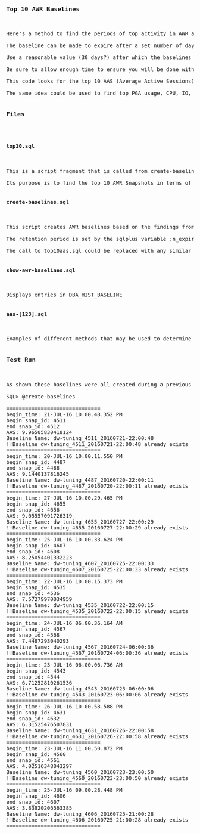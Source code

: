 
<pre>

<h3>Top 10 AWR Baselines</h3>

Here's a method to find the periods of top activity in AWR and create a baseline for the top 10 periods.

The baseline can be made to expire after a set number of days so that you can just set them and forget them.

Use a reasonable value (30 days?) after which the baselines will just expire.

Be sure to allow enough time to ensure you will be done with them.

This code looks for the top 10 AAS (Average Active Sessions) periods and creates a baseline for each.

The same idea could be used to find top PGA usage, CPU, IO, etc.

<h3>Files</h3>

<h4>top10.sql</h4>

This is a script fragment that is called from create-baselines.sql.

Its purpose is to find the top 10 AWR Snapshots in terms of maximum AAS (Average Active Sessions)

<h4>create-baselines.sql</h4>

This script creates AWR baselines based on the findings from top10aas.sql.

The retention period is set by the sqlplus variable :n_expire_days, and is currently set to 1 day

The call to top10aas.sql could be replaced with any similar SQL fragment that finds the top N snap_id's based on PGA usage, IO, etc.

<h4>show-awr-baselines.sql</h4>

Displays entries in DBA_HIST_BASELINE

<h4>aas-[123].sql</h4>

Examples of different methods that may be used to determine the top 10 AWR snapshots to examine.

<h3>Test Run</h3>

As shown these baselines were all created during a previous execution of the script

SQL> @create-baselines

==============================
begin_time: 21-JUL-16 10.00.48.352 PM
begin snap_id: 4511
end snap_id: 4512
AAS: 9.96505830418124
Baseline Name: dw-tuning_4511_20160721-22:00:48
!!Baseline dw-tuning_4511_20160721-22:00:48 already exists
==============================
begin_time: 20-JUL-16 10.00.11.550 PM
begin snap_id: 4487
end snap_id: 4488
AAS: 9.1440137816245
Baseline Name: dw-tuning_4487_20160720-22:00:11
!!Baseline dw-tuning_4487_20160720-22:00:11 already exists
==============================
begin_time: 27-JUL-16 10.00.29.465 PM
begin snap_id: 4655
end snap_id: 4656
AAS: 9.05557091726319
Baseline Name: dw-tuning_4655_20160727-22:00:29
!!Baseline dw-tuning_4655_20160727-22:00:29 already exists
==============================
begin_time: 25-JUL-16 10.00.33.624 PM
begin snap_id: 4607
end snap_id: 4608
AAS: 8.25054401332223
Baseline Name: dw-tuning_4607_20160725-22:00:33
!!Baseline dw-tuning_4607_20160725-22:00:33 already exists
==============================
begin_time: 22-JUL-16 10.00.15.373 PM
begin snap_id: 4535
end snap_id: 4536
AAS: 7.57279970034959
Baseline Name: dw-tuning_4535_20160722-22:00:15
!!Baseline dw-tuning_4535_20160722-22:00:15 already exists
==============================
begin_time: 24-JUL-16 06.00.36.164 AM
begin snap_id: 4567
end snap_id: 4568
AAS: 7.4487293040293
Baseline Name: dw-tuning_4567_20160724-06:00:36
!!Baseline dw-tuning_4567_20160724-06:00:36 already exists
==============================
begin_time: 23-JUL-16 06.00.06.736 AM
begin snap_id: 4543
end snap_id: 4544
AAS: 6.71252810261536
Baseline Name: dw-tuning_4543_20160723-06:00:06
!!Baseline dw-tuning_4543_20160723-06:00:06 already exists
==============================
begin_time: 26-JUL-16 10.00.58.588 PM
begin snap_id: 4631
end snap_id: 4632
AAS: 6.31525476507831
Baseline Name: dw-tuning_4631_20160726-22:00:58
!!Baseline dw-tuning_4631_20160726-22:00:58 already exists
==============================
begin_time: 23-JUL-16 11.00.50.872 PM
begin snap_id: 4560
end snap_id: 4561
AAS: 4.02516348043297
Baseline Name: dw-tuning_4560_20160723-23:00:50
!!Baseline dw-tuning_4560_20160723-23:00:50 already exists
==============================
begin_time: 25-JUL-16 09.00.28.448 PM
begin snap_id: 4606
end snap_id: 4607
AAS: 3.83920206563385
Baseline Name: dw-tuning_4606_20160725-21:00:28
!!Baseline dw-tuning_4606_20160725-21:00:28 already exists
==============================




</pre>
